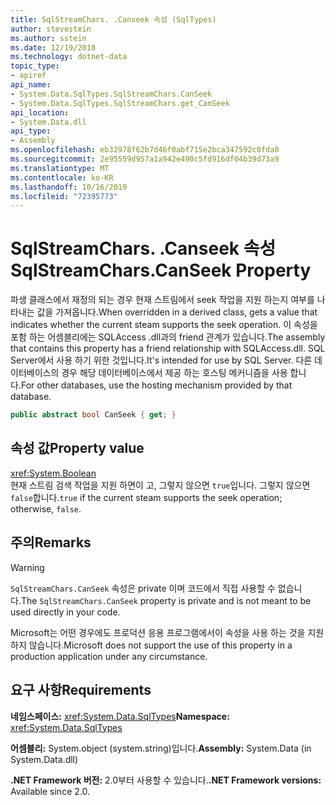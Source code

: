 ```yaml
---
title: SqlStreamChars. .Canseek 속성 (SqlTypes)
author: stevestein
ms.author: sstein
ms.date: 12/19/2018
ms.technology: dotnet-data
topic_type:
- apiref
api_name:
- System.Data.SqlTypes.SqlStreamChars.CanSeek
- System.Data.SqlTypes.SqlStreamChars.get_CanSeek
api_location:
- System.Data.dll
api_type:
- Assembly
ms.openlocfilehash: eb32978f62b7d46f0abf715e2bca347592c0fda8
ms.sourcegitcommit: 2e95559d957a1a942e490c5fd916df04b39d73a9
ms.translationtype: MT
ms.contentlocale: ko-KR
ms.lasthandoff: 10/16/2019
ms.locfileid: "72395773"
---
```

# <a name="sqlstreamcharscanseek-property"></a><span data-ttu-id="5c62a-102">SqlStreamChars. .Canseek 속성</span><span class="sxs-lookup"><span data-stu-id="5c62a-102">SqlStreamChars.CanSeek Property</span></span>

<span data-ttu-id="5c62a-103">파생 클래스에서 재정의 되는 경우 현재 스트림에서 seek 작업을 지원 하는지 여부를 나타내는 값을 가져옵니다.</span><span class="sxs-lookup"><span data-stu-id="5c62a-103">When overridden in a derived class, gets a value that indicates whether the current steam supports the seek operation.</span></span> <span data-ttu-id="5c62a-104">이 속성을 포함 하는 어셈블리에는 SQLAccess .dll과의 friend 관계가 있습니다.</span><span class="sxs-lookup"><span data-stu-id="5c62a-104">The assembly that contains this property has a friend relationship with SQLAccess.dll.</span></span> <span data-ttu-id="5c62a-105">SQL Server에서 사용 하기 위한 것입니다.</span><span class="sxs-lookup"><span data-stu-id="5c62a-105">It's intended for use by SQL Server.</span></span> <span data-ttu-id="5c62a-106">다른 데이터베이스의 경우 해당 데이터베이스에서 제공 하는 호스팅 메커니즘을 사용 합니다.</span><span class="sxs-lookup"><span data-stu-id="5c62a-106">For other databases, use the hosting mechanism provided by that database.</span></span>

```csharp
public abstract bool CanSeek { get; }
```

## <a name="property-value"></a><span data-ttu-id="5c62a-107">속성 값</span><span class="sxs-lookup"><span data-stu-id="5c62a-107">Property value</span></span>

<xref:System.Boolean>\
<span data-ttu-id="5c62a-108">현재 스트림 검색 작업을 지원 하면이 고, 그렇지 않으면 `true`입니다. 그렇지 않으면 `false`합니다.</span><span class="sxs-lookup"><span data-stu-id="5c62a-108">`true` if the current steam supports the seek operation; otherwise, `false`.</span></span>

## <a name="remarks"></a><span data-ttu-id="5c62a-109">주의</span><span class="sxs-lookup"><span data-stu-id="5c62a-109">Remarks</span></span>

> [!WARNING]
> <span data-ttu-id="5c62a-110">`SqlStreamChars.CanSeek` 속성은 private 이며 코드에서 직접 사용할 수 없습니다.</span><span class="sxs-lookup"><span data-stu-id="5c62a-110">The `SqlStreamChars.CanSeek` property is private and is not meant to be used directly in your code.</span></span>
>
> <span data-ttu-id="5c62a-111">Microsoft는 어떤 경우에도 프로덕션 응용 프로그램에서이 속성을 사용 하는 것을 지원 하지 않습니다.</span><span class="sxs-lookup"><span data-stu-id="5c62a-111">Microsoft does not support the use of this property in a production application under any circumstance.</span></span>

## <a name="requirements"></a><span data-ttu-id="5c62a-112">요구 사항</span><span class="sxs-lookup"><span data-stu-id="5c62a-112">Requirements</span></span>

<span data-ttu-id="5c62a-113">**네임스페이스:** <xref:System.Data.SqlTypes></span><span class="sxs-lookup"><span data-stu-id="5c62a-113">**Namespace:** <xref:System.Data.SqlTypes></span></span>

<span data-ttu-id="5c62a-114">**어셈블리:** System.object (system.string)입니다.</span><span class="sxs-lookup"><span data-stu-id="5c62a-114">**Assembly:** System.Data (in System.Data.dll)</span></span>

<span data-ttu-id="5c62a-115">**.NET Framework 버전:** 2.0부터 사용할 수 있습니다.</span><span class="sxs-lookup"><span data-stu-id="5c62a-115">**.NET Framework versions:** Available since 2.0.</span></span>
